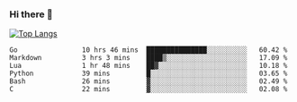 ### Hi there 👋

<!--
**3Xpl0it3r/3Xpl0it3r** is a ✨ _special_ ✨ repository because its `README.md` (this file) appears on your GitHub profile.

Here are some ideas to get you started:

- 🔭 I’m currently working on ...
- 🌱 I’m currently learning ...
- 👯 I’m looking to collaborate on ...
- 🤔 I’m looking for help with ...
- 💬 Ask me about ...
- 📫 How to reach me: ...
- 😄 Pronouns: ...
- ⚡ Fun fact: ...
-->


[![Top Langs](https://github-readme-stats.vercel.app/api/top-langs/?username=3Xpl0it3r&layout=compact)](https://github.com/3Xpl0it3r/3Xpl0it3r)

<!--START_SECTION:waka-->

```text
Go                10 hrs 46 mins  ███████████████░░░░░░░░░░   60.42 %
Markdown          3 hrs 3 mins    ████▒░░░░░░░░░░░░░░░░░░░░   17.09 %
Lua               1 hr 48 mins    ██▓░░░░░░░░░░░░░░░░░░░░░░   10.18 %
Python            39 mins         █░░░░░░░░░░░░░░░░░░░░░░░░   03.65 %
Bash              26 mins         ▓░░░░░░░░░░░░░░░░░░░░░░░░   02.49 %
C                 22 mins         ▓░░░░░░░░░░░░░░░░░░░░░░░░   02.08 %
```

<!--END_SECTION:waka-->
